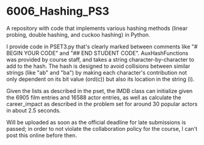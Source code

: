 6006_Hashing_PS3
================

A repository with code that implements various hashing methods (linear probing, double hashing, and cuckoo hashing) in Python.

I provide code in PSET3.py that's clearly marked between comments like "# BEGIN YOUR CODE" and "## END STUDENT CODE".  AuxHashFunctions was provided by course staff, and takes a string character-by-character to add to the hash.  The hash is designed to avoid collisions between similar strings (like "ab" and "ba") by making each character's contribution not only dependent on its bit value (ord(c)) but also its location in the string (i).

Given the lists as described in the pset, the IMDB class can initialize given the 6905 film entries and 16588 actor entries, as well as calculate the career_impact as described in the problem set for around 30 popular actors in about 2.5 seconds.

Will be uploaded as soon as the official deadline for late submissions is passed; in order to not violate the collaboration policy for the course, I can't post this online before then.
